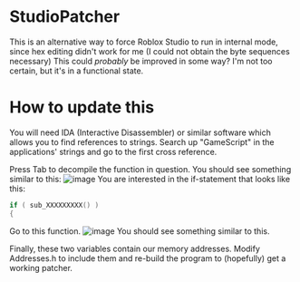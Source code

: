 # StudioPatcher
This is an alternative way to force Roblox Studio to run in internal mode, since hex editing didn't work for me (I could not obtain the byte sequences necessary)
This could *probably* be improved in some way? I'm not too certain, but it's in a functional state.

# How to update this
You will need IDA (Interactive Disassembler) or similar software which allows you to find references to strings.
Search up "GameScript" in the applications' strings and go to the first cross reference.

Press Tab to decompile the function in question.
You should see something similar to this:
![image](https://github.com/the-wawa/StudioPatcher/assets/83979811/f4d53ebb-89b6-4808-8389-708687afbfed)
You are interested in the if-statement that looks like this:
```cpp
if ( sub_XXXXXXXXX() )
{
```

Go to this function.
![image](https://github.com/the-wawa/StudioPatcher/assets/83979811/d7814fed-bf55-475d-9832-05c84448d653)
You should see something similar to this.

Finally, these two variables contain our memory addresses.
Modify Addresses.h to include them and re-build the program to (hopefully) get a working patcher.
